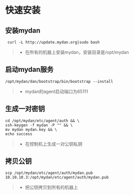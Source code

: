 # 快速安装

## 安装mydan
```
 curl -L http://update.mydan.org|sudo bash
```
> * 在所有的机器上安装mydan，安装目录是/opt/mydan

## 启动mydan服务
```
/opt/mydan/dan/bootstrap/bin/bootstrap --install
```
> * mydan的agent启动端口为65111

## 生成一对密钥
```
cd /opt/mydan/etc/agent/auth && \
ssh-keygen -f mydan -P "" && \
mv mydan mydan.key && \
echo success
```
> * 在控制机上生成一对公钥私钥

## 拷贝公钥
```
scp /opt/mydan/etc/agent/auth/mydan.pub 10.10.10.3:/opt/mydan/etc/agent/auth/mydan.pub
```
> * 把公钥拷贝到所有的机器上


